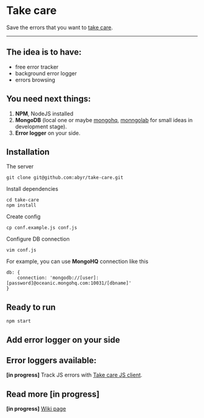 Take care
==========

Save the errors that you want to [take care](https://github.com/abyr/take-care).


----------


The idea is to have:
----------
 - free error tracker
 - background error logger
 - errors browsing


You need next things:
----------

1. **NPM**, NodeJS installed
2. **MongoDB** (local one or maybe [mongohq](), [monngolab]() for small ideas in development stage).
3. **Error logger** on your side.

Installation
----------

The server

    git clone git@github.com:abyr/take-care.git

Install dependencies

    cd take-care
    npm install

Create config

    cp conf.example.js conf.js

Configure DB connection

    vim conf.js

For example, you can use **MongoHQ** connection like this

    db: {
        connection: 'mongodb://[user]:[password]@oceanic.mongohq.com:10031/[dbname]'
    }

Ready to run
----------

    npm start


Add error logger on your side
----------


Error loggers available:
----------

**[in progress]**
Track JS errors with [Take care JS client](https://github.com/abyr/take-care-client-js).


Read more [in progress]
---------

**[in progress]**
[Wiki page](https://github.com/abyr/take-care/wiki)

